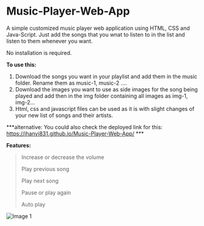 # Music-Player-Web-App

A simple customized music player web application using HTML, CSS and Java-Script.
Just add the songs that you wnat to listen to in the list and listen to them whenever you want.

No installation is required.

**To use this:**
1. Download the songs you want in your playlist and add them in the music folder. Rename them as music-1, music-2 ....
2. Download the images you want to use as side images for the song being played and add then in the img folder containing all images as img-1, img-2...
3. Html, css and javascript files can be used as it is with slight changes of your new list of songs and their artists.

***alternative: You could also check the deployed link for this: https://jhanvi831.github.io/Music-Player-Web-App/ ***


**Features:**
> Increase or decrease the volume  
>
> Play previous song   
>
> Play next song   
> 
> Pause or play again   
> 
> Auto play




![Image 1](https://user-images.githubusercontent.com/68302187/146944457-ff538d8e-f362-4286-91b2-dbd10881e50f.png)
